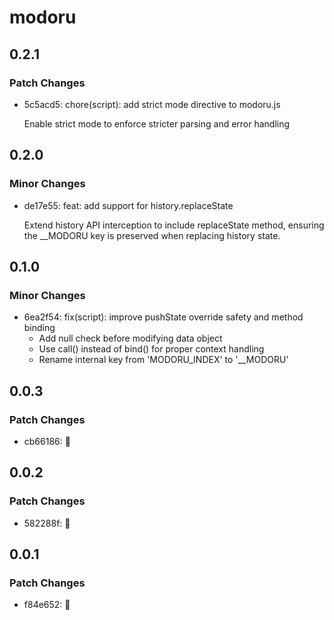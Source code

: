 # modoru

## 0.2.1

### Patch Changes

- 5c5acd5: chore(script): add strict mode directive to modoru.js

  Enable strict mode to enforce stricter parsing and error handling

## 0.2.0

### Minor Changes

- de17e55: feat: add support for history.replaceState

  Extend history API interception to include replaceState method,
  ensuring the \_\_MODORU key is preserved when replacing history state.

## 0.1.0

### Minor Changes

- 6ea2f54: fix(script): improve pushState override safety and method binding
  - Add null check before modifying data object
  - Use call() instead of bind() for proper context handling
  - Rename internal key from 'MODORU_INDEX' to '\_\_MODORU'

## 0.0.3

### Patch Changes

- cb66186: 🐛

## 0.0.2

### Patch Changes

- 582288f: 🐛

## 0.0.1

### Patch Changes

- f84e652: 🎉
